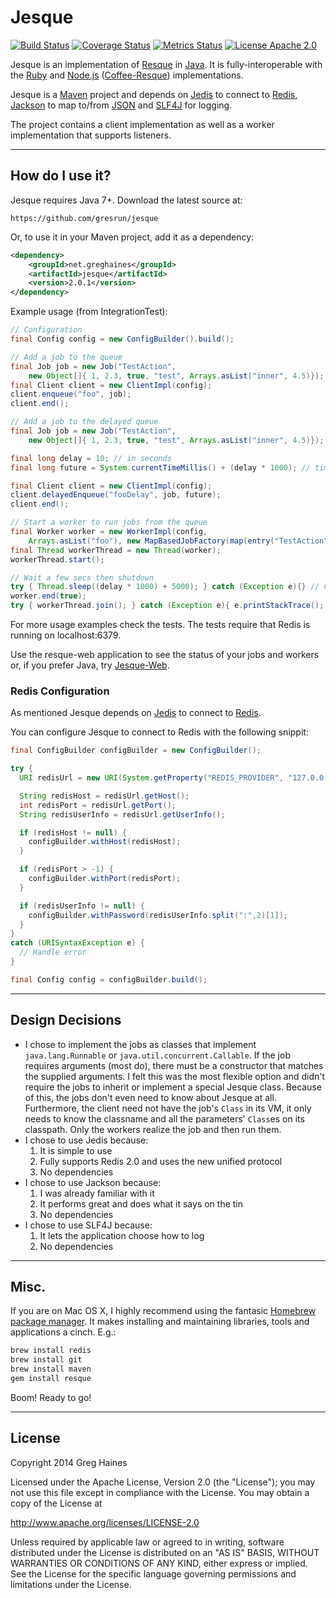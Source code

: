 # Jesque

[![Build Status](http://img.shields.io/travis/gresrun/jesque.svg)](https://travis-ci.org/gresrun/jesque) [![Coverage Status](http://img.shields.io/coveralls/gresrun/jesque.svg)](https://coveralls.io/r/gresrun/jesque) [![Metrics Status](https://scan.coverity.com/projects/2660/badge.svg)](https://scan.coverity.com/projects/2660) [![License Apache 2.0](http://img.shields.io/badge/license-Apache%202.0-blue.svg)](https://github.com/gresrun/jesque/blob/master/LICENSE)

Jesque is an implementation of [Resque](https://github.com/resque/resque) in [Java](http://www.oracle.com/technetwork/java/index.html). It is fully-interoperable with the [Ruby](http://www.ruby-lang.org/en/) and [Node.js](http://nodejs.org/) ([Coffee-Resque](https://github.com/technoweenie/coffee-resque)) implementations.

Jesque is a [Maven](http://maven.apache.org/) project and depends on [Jedis](https://github.com/xetorthio/jedis) to connect to [Redis](http://redis.io/), [Jackson](https://github.com/FasterXML/jackson) to map to/from [JSON](http://json.org/) and [SLF4J](http://slf4j.org/) for logging.

The project contains a client implementation as well as a worker implementation that supports listeners.

***

## How do I use it?

Jesque requires Java 7+. Download the latest source at:

	https://github.com/gresrun/jesque
Or, to use it in your Maven project, add it as a dependency:

```xml
<dependency>
	<groupId>net.greghaines</groupId>
	<artifactId>jesque</artifactId>
	<version>2.0.1</version>
</dependency>
```

Example usage (from IntegrationTest):

```java
// Configuration
final Config config = new ConfigBuilder().build();

// Add a job to the queue
final Job job = new Job("TestAction",
	new Object[]{ 1, 2.3, true, "test", Arrays.asList("inner", 4.5)});
final Client client = new ClientImpl(config);
client.enqueue("foo", job);
client.end();

// Add a job to the delayed queue
final Job job = new Job("TestAction",
	new Object[]{ 1, 2.3, true, "test", Arrays.asList("inner", 4.5)});

final long delay = 10; // in seconds
final long future = System.currentTimeMillis() + (delay * 1000); // timestamp

final Client client = new ClientImpl(config);
client.delayedEnqueue("fooDelay", job, future);
client.end();

// Start a worker to run jobs from the queue
final Worker worker = new WorkerImpl(config,
	Arrays.asList("foo"), new MapBasedJobFactory(map(entry("TestAction", TestAction.class))));
final Thread workerThread = new Thread(worker);
workerThread.start();

// Wait a few secs then shutdown
try { Thread.sleep((delay * 1000) + 5000); } catch (Exception e){} // Give ourselves time to process
worker.end(true);
try { workerThread.join(); } catch (Exception e){ e.printStackTrace(); }
```

For more usage examples check the tests. The tests require that Redis is running on localhost:6379.

Use the resque-web application to see the status of your jobs and workers or, if you prefer Java, try [Jesque-Web](https://github.com/gresrun/jesque-web).

### Redis Configuration

As mentioned Jesque depends on [Jedis](https://github.com/xetorthio/jedis) to connect to [Redis](http://redis.io/).

You can configure Jesque to connect to Redis with the following snippit:

```java
final ConfigBuilder configBuilder = new ConfigBuilder();

try {
  URI redisUrl = new URI(System.getProperty("REDIS_PROVIDER", "127.0.0.1"));

  String redisHost = redisUrl.getHost();
  int redisPort = redisUrl.getPort();
  String redisUserInfo = redisUrl.getUserInfo();

  if (redisHost != null) {
    configBuilder.withHost(redisHost);
  }

  if (redisPort > -1) {
    configBuilder.withPort(redisPort);
  }

  if (redisUserInfo != null) {
    configBuilder.withPassword(redisUserInfo.split(":",2)[1]);
  }
}
catch (URISyntaxException e) {
  // Handle error
}

final Config config = configBuilder.build();
```

***

## Design Decisions

* I chose to implement the jobs as classes that implement `java.lang.Runnable` or `java.util.concurrent.Callable`. If the job requires arguments (most do), there must be a constructor that matches the supplied arguments. I felt this was the most flexible option and didn't require the jobs to inherit or implement a special Jesque class. Because of this, the jobs don't even need to know about Jesque at all. Furthermore, the client need not have the job's `Class` in its VM, it only needs to know the classname and all the parameters' `Class`es on its classpath. Only the workers realize the job and then run them.
* I chose to use Jedis because:
	1. It is simple to use
	2. Fully supports Redis 2.0 and uses the new unified protocol
	3. No dependencies
* I chose to use Jackson because:
	1. I was already familiar with it
	2. It performs great and does what it says on the tin
	3. No dependencies
* I chose to use SLF4J because:
	1. It lets the application choose how to log
	2. No dependencies

***

## Misc.

If you are on Mac OS X, I highly recommend using the fantasic [Homebrew package manager](https://github.com/mxcl/homebrew). It makes installing and maintaining libraries, tools and applications a cinch. E.g.:

```bash
brew install redis
brew install git
brew install maven
gem install resque
```

Boom! Ready to go!

***

## License

Copyright 2014 Greg Haines

Licensed under the Apache License, Version 2.0 (the "License");
you may not use this file except in compliance with the License.
You may obtain a copy of the License at

   <http://www.apache.org/licenses/LICENSE-2.0>

Unless required by applicable law or agreed to in writing, software
distributed under the License is distributed on an "AS IS" BASIS,
WITHOUT WARRANTIES OR CONDITIONS OF ANY KIND, either express or implied.
See the License for the specific language governing permissions and
limitations under the License.
